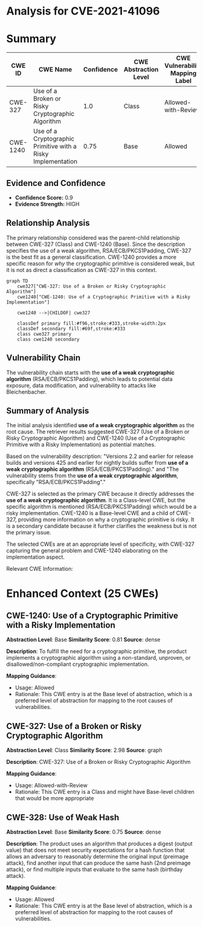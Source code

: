 # Analysis for CVE-2021-41096

# Summary
| CWE ID  | CWE Name | Confidence | CWE Abstraction Level | CWE Vulnerability Mapping Label | CWE-Vulnerability Mapping Notes |
|--------------|--------------------------------------------------------------------|----------------|-------------------------|------------------------------------|--------------------------------------|
| CWE-327 | Use of a Broken or Risky Cryptographic Algorithm | 1.0 | Class | Allowed-with-Review | Primary CWE  |
| CWE-1240 | Use of a Cryptographic Primitive with a Risky Implementation | 0.75 | Base | Allowed | Secondary Candidate |

## Evidence and Confidence

*   **Confidence Score:** 0.9
*   **Evidence Strength:** HIGH

## Relationship Analysis
The primary relationship considered was the parent-child relationship between CWE-327 (Class) and CWE-1240 (Base). Since the description specifies the use of a weak algorithm, RSA/ECB/PKCS1Padding, CWE-327 is the best fit as a general classification. CWE-1240 provides a more specific reason for *why* the cryptographic primitive is considered weak, but it is not as direct a classification as CWE-327 in this context.

```mermaid
graph TD
    cwe327["CWE-327: Use of a Broken or Risky Cryptographic Algorithm"]
    cwe1240["CWE-1240: Use of a Cryptographic Primitive with a Risky Implementation"]
    
    cwe1240 -->|CHILDOF| cwe327
    
    classDef primary fill:#f96,stroke:#333,stroke-width:2px
    classDef secondary fill:#69f,stroke:#333
    class cwe327 primary
    class cwe1240 secondary
```

## Vulnerability Chain
The vulnerability chain starts with the **use of a weak cryptographic algorithm** (RSA/ECB/PKCS1Padding), which leads to potential data exposure, data modification, and vulnerability to attacks like Bleichenbacher.

## Summary of Analysis
The initial analysis identified **use of a weak cryptographic algorithm** as the root cause. The retriever results suggested CWE-327 (Use of a Broken or Risky Cryptographic Algorithm) and CWE-1240 (Use of a Cryptographic Primitive with a Risky Implementation) as potential matches.

Based on the vulnerability description: "Versions 2.2 and earlier for release builds and versions 425 and earlier for nightly builds suffer from **use of a weak cryptographic algorithm** (RSA/ECB/PKCS1Padding)." and "The vulnerability stems from the **use of a weak cryptographic algorithm**, specifically "RSA/ECB/PKCS1Padding"."

CWE-327 is selected as the primary CWE because it directly addresses the **use of a weak cryptographic algorithm**. It is a Class-level CWE, but the specific algorithm is mentioned (RSA/ECB/PKCS1Padding) which would be a risky implementation.
CWE-1240 is a Base-level CWE and a child of CWE-327, providing more information on why a cryptographic primitive is risky. It is a secondary candidate because it further clarifies the weakness but is not the primary issue.

The selected CWEs are at an appropriate level of specificity, with CWE-327 capturing the general problem and CWE-1240 elaborating on the implementation aspect.

Relevant CWE Information:

# Enhanced Context (25 CWEs)

## CWE-1240: Use of a Cryptographic Primitive with a Risky Implementation
**Abstraction Level**: Base
**Similarity Score**: 0.81
**Source**: dense

**Description**:
To fulfill the need for a cryptographic primitive, the product implements a cryptographic algorithm using a non-standard, unproven, or disallowed/non-compliant cryptographic implementation.

**Mapping Guidance**:
- Usage: Allowed
- Rationale: This CWE entry is at the Base level of abstraction, which is a preferred level of abstraction for mapping to the root causes of vulnerabilities.

## CWE-327: Use of a Broken or Risky Cryptographic Algorithm
**Abstraction Level**: Class
**Similarity Score**: 2.98
**Source**: graph

**Description**:
CWE-327: Use of a Broken or Risky Cryptographic Algorithm

**Mapping Guidance**:
- Usage: Allowed-with-Review
- Rationale: This CWE entry is a Class and might have Base-level children that would be more appropriate

## CWE-328: Use of Weak Hash
**Abstraction Level**: Base
**Similarity Score**: 0.75
**Source**: dense

**Description**:
The product uses an algorithm that produces a digest (output value) that does not meet security expectations for a hash function that allows an adversary to reasonably determine the original input (preimage attack), find another input that can produce the same hash (2nd preimage attack), or find multiple inputs that evaluate to the same hash (birthday attack).

**Mapping Guidance**:
- Usage: Allowed
- Rationale: This CWE entry is at the Base level of abstraction, which is a preferred level of abstraction for mapping to the root causes of vulnerabilities.